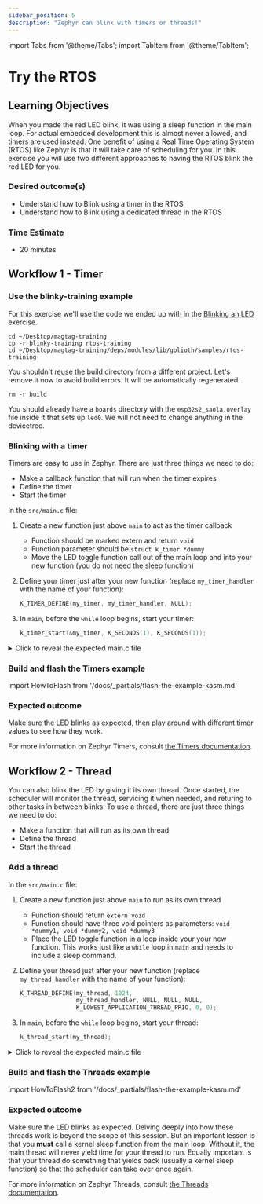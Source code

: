 ```yaml
---
sidebar_position: 5
description: "Zephyr can blink with timers or threads!"
---
```


import Tabs from '@theme/Tabs';
import TabItem from '@theme/TabItem';

# Try the RTOS
## Learning Objectives

When you made the red LED blink, it was using a sleep function in the main loop. For actual embedded development this is almost never allowed, and timers are used instead. One benefit of using a Real Time Operating System (RTOS) like
Zephyr is that it will take care of scheduling for you. In this exercise you will use two different approaches to having the RTOS blink the red LED for you.
### Desired outcome(s)
* Understand how to Blink using a timer in the RTOS
* Understand how to Blink using a dedicated thread in the RTOS
### Time Estimate
* 20 minutes

## Workflow 1 - Timer

### Use the blinky-training example

For this exercise we'll use the code we ended up with in the [Blinking an
LED](mapping-gpio.md) exercise.

```shell
cd ~/Desktop/magtag-training
cp -r blinky-training rtos-training
cd ~/Desktop/magtag-training/deps/modules/lib/golioth/samples/rtos-training
```

You shouldn't reuse the build directory from a different project. Let's remove
it now to avoid build errors. It will be automatically regenerated.

```shell
rm -r build
```

You should already have a `boards` directory with the `esp32s2_saola.overlay`
file inside it that sets up `led0`. We will not need to change anything in the
devicetree.

### Blinking with a timer

Timers are easy to use in Zephyr. There are just three things we need to do:

* Make a callback function that will run when the timer expires
* Define the timer
* Start the timer

In the `src/main.c` file:

1. Create a new function just above `main` to act as the timer callback
    * Function should be marked extern and return `void`
    * Function parameter should be `struct k_timer *dummy`
    * Move the LED toggle function call out of the main loop and into your new
      function (you do not need the sleep function)
2. Define your timer just after your new function (replace `my_timer_handler`
with the name of your function):

    ```c
    K_TIMER_DEFINE(my_timer, my_timer_handler, NULL);
    ```

3. In `main`, before the `while` loop begins, start your timer:

    ```c
    k_timer_start(&my_timer, K_SECONDS(1), K_SECONDS(1));
    ```

<details><summary>Click to reveal the expected main.c file</summary>

```c excerpts from main.c
void my_timer_handler(struct k_timer *dummy) {
	gpio_pin_toggle_dt(&led);
}

K_TIMER_DEFINE(my_timer, my_timer_handler, NULL);

void main(void)
{
	int ret;

	if (!device_is_ready(led.port)) {
		return;
	}

	ret = gpio_pin_configure_dt(&led, GPIO_OUTPUT_ACTIVE);
	if (ret < 0) {
		return;
	}

	k_timer_start(&my_timer, K_SECONDS(1), K_SECONDS(1));

	while (1) {
		k_msleep(SLEEP_TIME_MS);
	}
}
```

When starting the timer, there are two time values. The first is how long to
wait before the first timer expiry. The second is the the wait before each
subsequent expiry. So you could wait `K_SECONDS(5)` at the beginning, and then
set the blink rate to `K_MSEC(500)`. You can also do a one-shot timer by setting
the second value to `K_NO_WAIT`.

</details>

### Build and flash the Timers example

import HowToFlash from '/docs/\_partials/flash-the-example-kasm.md'

<HowToFlash/>

### Expected outcome

Make sure the LED blinks as expected, then play around with different timer
values to see how they work.

For more information on Zephyr Timers, consult [the Timers
documentation](https://docs.zephyrproject.org/latest/kernel/services/timing/timers.html).

## Workflow 2 - Thread

You can also blink the LED by giving it its own thread. Once started, the
scheduler will monitor the thread, servicing it when needed, and returing to
other tasks in between blinks. To use a thread, there are just three things we
need to do:

* Make a function that will run as its own thread
* Define the thread
* Start the thread

### Add a thread

In the `src/main.c` file:

1. Create a new function just above `main` to run as its own thread
    * Function should return `extern void`
    * Function should have three void pointers as parameters: `void *dummy1,
      void *dummy2, void *dummy3`
    * Place the LED toggle function in a loop inside your your new function.
      This works just like a `while` loop in `main` and needs to include a sleep
      command.

2. Define your thread just after your new function (replace `my_thread_handler`
   with the name of your function):

    ```c
    K_THREAD_DEFINE(my_thread, 1024,
					my_thread_handler, NULL, NULL, NULL,
					K_LOWEST_APPLICATION_THREAD_PRIO, 0, 0);
    ```

3. In `main`, before the `while` loop begins, start your thread:

    ```c
    k_thread_start(my_thread);
    ```

<details><summary>Click to reveal the expected main.c file</summary>

```c excerpts from main.c
static void my_thread_handler(void *dummy1, void *dummy2, void *dummy3) {
	while (1) {
		gpio_pin_toggle_dt(&led);
		k_sleep(K_SECONDS(1));
	}
}

K_THREAD_DEFINE(my_thread, 1024,
				my_thread_handler, NULL, NULL, NULL,
				K_LOWEST_APPLICATION_THREAD_PRIO, 0, 0);

void main(void)
{
	int ret;

	if (!device_is_ready(led.port)) {
		return;
	}

	ret = gpio_pin_configure_dt(&led, GPIO_OUTPUT_ACTIVE);
	if (ret < 0) {
		return;
	}

	k_thread_start(my_thread);

	while (1) {
		k_sleep(K_SECONDS(1));
	}
}
```

When defining the thread, we told Zephyr the name we want to assign to the
thread, the number of bytes to use for the thread's stack, the function to run
whenever the thread is serviced, and the priority level.

</details>

### Build and flash the Threads example

import HowToFlash2 from '/docs/\_partials/flash-the-example-kasm.md'

<HowToFlash2/>

### Expected outcome

Make sure the LED blinks as expected. Delving deeply into how these threads work
is beyond the scope of this session. But an important lesson is that you
**must** call a kernel sleep function from the main loop. Without it, the main
thread will never yield time for your thread to run. Equally important is that
your thread do something that yields back (usually a kernel sleep function) so
that the scheduler can take over once again.

For more information on Zephyr Threads, consult [the Threads
documentation](https://docs.zephyrproject.org/latest/kernel/services/threads/index.html).
